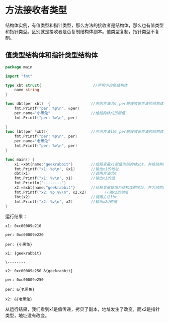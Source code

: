 # 方法接收者类型

结构体实例，有值类型和指针类型，那么方法的接收者是结构体，那么也有值类型和指针类型。区别就是接收者是否复制结构体副本。值类型复制，指针类型不复制。

## **值类型结构体和指针类型结构体**

```go
package main

import "fmt"

type xbt struct{                       //声明小白兔结构体
	name string
}

func dbt(per xbt)  {                  //声明方法dbt,per是接收该方法的结构体，xbt是结构体
	fmt.Printf("per: %p\n", &per)
	per.name="小黑兔"                  //给结构体成员赋值
	fmt.Printf("per: %v\n", per)
	
}
func lbt(per *xbt){                   //声明方法lbt,per是接收该方法的结构体，*xbt是结构体指针
	fmt.Printf("per: %p\n", per)
	per.name="老黑兔"
	fmt.Printf("per: %v\n", per)
}

func main() {
	x1:=xbt{name:"geekrabbit"}        //给短变量x1赋值为结构体xbt，并给结构体赋值(geekrabbit)
	fmt.Printf("x1: %p\n", &x1)       //输出x1的地址
	dbt(x1)                           //调用方法dbt
	fmt.Printf("x1: %v\n", x1)        //输出x1的值
	fmt.Println("--------")           
	x2:=&xbt{name:"geekrabbit"}       //给短变量赋值为结构体的地址，并为结构体赋值为（geekrabbit)
	fmt.Printf("x2: %p %v\n", x2,x2)        //输x2的地址
	lbt(x2)                           //调用方法lbt
	fmt.Printf("x2: %v\n", x2)        //输出x2d的值
}
```

运行结果：

`x1: 0xc00009e210`

`per: 0xc00009e220`

`per: {小黑兔}`

`x1: {geekrabbit}`

`\--------`

`x2: 0xc00009e250 &{geekrabbit}`

`per: 0xc00009e250`

`per: &{老黑兔}`

`x2: &{老黑兔}`



从运行结果，我们看到x1是值传递，拷贝了副本，地址发生了改变，而x2是指针类型，地址没有改变。